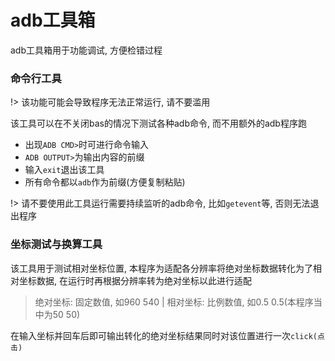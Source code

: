 # adb工具箱
adb工具箱用于功能调试, 方便检错过程

### 命令行工具
!> 该功能可能会导致程序无法正常运行, 请不要滥用

该工具可以在不关闭bas的情况下测试各种adb命令, 而不用额外的adb程序跑
- 出现`ADB CMD>`时可进行命令输入
- `ADB OUTPUT>`为输出内容的前缀
- 输入`exit`退出该工具
- 所有命令都以`adb`作为前缀(方便复制粘贴)

!> 请不要使用此工具运行需要持续监听的adb命令, 比如`getevent`等, 否则无法退出程序

### 坐标测试与换算工具
该工具用于测试相对坐标位置, 本程序为适配各分辨率将绝对坐标数据转化为了相对坐标数据, 在运行时再根据分辨率转为绝对坐标以此进行适配
> 绝对坐标: 固定数值, 如960 540 | 相对坐标: 比例数值, 如0.5 0.5(本程序当中为50 50)

在输入坐标并回车后即可输出转化的绝对坐标结果同时对该位置进行一次`click(点击)`